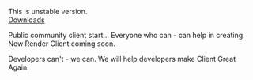 This is unstable version.<br>
[Downloads](https://github.com/Cediner/ArdClient/releases/tag/v1unstable)

Public community client start...
Everyone who can - can help in creating.
New Render Client coming soon. 

Developers can't - we can.
We will help developers make Client Great Again.
